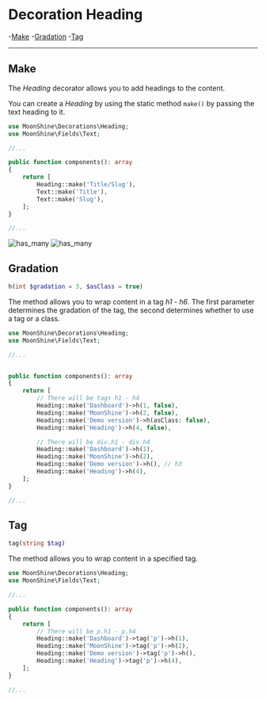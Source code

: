 
# Decoration Heading

-[Make](#make)
-[Gradation](#gradation)
-[Tag](##custom-tag)

---

<a name="make"></a>
## Make

The *Heading* decorator allows you to add headings to the content.

You can create a *Heading* by using the static method `make()` by passing the text heading to it.

```php
use MoonShine\Decorations\Heading;
use MoonShine\Fields\Text;

//...

public function components(): array
{
    return [
        Heading::make('Title/Slug'),
        Text::make('Title'),
        Text::make('Slug'),
    ];
}

//...
```

![has_many](https://raw.githubusercontent.com/moonshine-software/doc/2.x/resources/screenshots/heading.png)
![has_many](https://raw.githubusercontent.com/moonshine-software/doc/2.x/resources/screenshots/heading_dark.png)

<a name="gradation"></a>
## Gradation


```php
h(int $gradation = 3, $asClass = true)
```

The method allows you to wrap content in a tag *h1 - h6*.
The first parameter determines the gradation of the tag, the second determines whether to use a tag or a class.

```php
use MoonShine\Decorations\Heading;
use MoonShine\Fields\Text;

//...


public function components(): array
{
    return [
        // There will be tags h1 - h4
        Heading::make('Dashboard')->h(1, false),
        Heading::make('MoonShine')->h(2, false),
        Heading::make('Demo version')->h(asClass: false),
        Heading::make('Heading')->h(4, false),

        // There will be div.h1 - div.h4
        Heading::make('Dashboard')->h(1),
        Heading::make('MoonShine')->h(2),
        Heading::make('Demo version')->h(), // h3
        Heading::make('Heading')->h(4),
    ];
}

//...
```

<a name="custom-tag"></a>
## Tag

```php
tag(string $tag)
```

The method allows you to wrap content in a specified tag.

```php
use MoonShine\Decorations\Heading;
use MoonShine\Fields\Text;

//...

public function components(): array
{
    return [
        // There will be p.h1 - p.h4
        Heading::make('Dashboard')->tag('p')->h(1),
        Heading::make('MoonShine')->tag('p')->h(2),
        Heading::make('Demo version')->tag('p')->h(),
        Heading::make('Heading')->tag('p')->h(4),
    ];
}

//...
```
